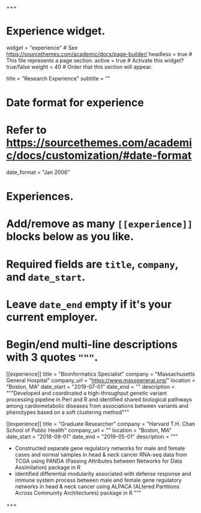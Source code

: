 +++
# Experience widget.
widget = "experience"  # See https://sourcethemes.com/academic/docs/page-builder/
headless = true  # This file represents a page section.
active = true  # Activate this widget? true/false
weight = 40  # Order that this section will appear.

title = "Research Experience"
subtitle = ""

# Date format for experience
#   Refer to https://sourcethemes.com/academic/docs/customization/#date-format
date_format = "Jan 2006"

# Experiences.
#   Add/remove as many `[[experience]]` blocks below as you like.
#   Required fields are `title`, `company`, and `date_start`.
#   Leave `date_end` empty if it's your current employer.
#   Begin/end multi-line descriptions with 3 quotes `"""`.
[[experience]]
  title = "Bioinformatics Specialist"
  company = "Massachusetts General Hospital"
  company_url = "https://www.massgeneral.org/"
  location = "Boston, MA"
  date_start = "2019-07-01"
  date_end = ""
  description = """Developed and coordinated a high-throughput genetic variant processing pipeline in Perl and R and identified shared biological pathways
among cardiometabolic diseases from associations between variants and phenotypes based on a soft clustering method"""

[[experience]]
  title = "Graduate Researcher"
  company = "Harvard T.H. Chan School of Public Health"
  company_url = ""
  location = "Boston, MA"
  date_start = "2018-09-01"
  date_end = "2019-05-01"
  description = """
  * Constructed separate gene regulatory networks for male and female cases and normal samples in head & neck cancer RNA-seq data from TCGA
using PANDA (Passing Attributes between Networks for Data Assimilation) package in R
  * Identified differential modularity associated with defense response and immune system process between male and female gene regulatory
networks in head & neck cancer using ALPACA (ALtered Partitions Across Community Architectures) package in R
  """

+++
